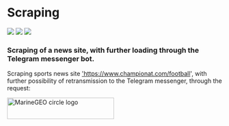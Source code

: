 # Scraping 
![](https://img.shields.io/badge/aiogram-2.23.1-blue)
![](https://img.shields.io/badge/beautifulsoup4-4.11.1-lightgrey)
![](https://img.shields.io/badge/requests-2.28.1-green)
### Scraping of a news site, with further loading through the Telegram messenger bot.
 
Scraping sports news site <a href= 'https://www.championat.com/football'>'https://www.championat.com/football', with further possibility of retransmission to the Telegram messenger, through the request:

<img src="Capture.JPG" alt="MarineGEO circle logo" style="height: 50px; width:250px;"/>
